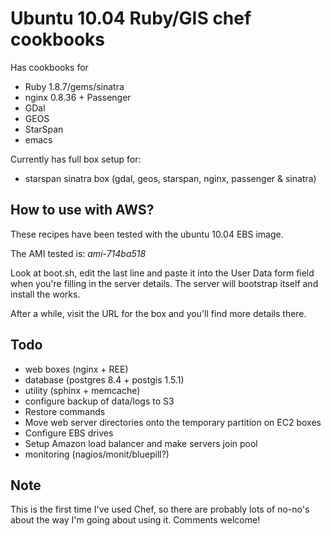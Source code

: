 Ubuntu 10.04 Ruby/GIS chef cookbooks
====================================

Has cookbooks for

* Ruby 1.8.7/gems/sinatra
* nginx 0.8.36 + Passenger
* GDal
* GEOS
* StarSpan
* emacs

Currently has full box setup for:

* starspan sinatra box (gdal, geos, starspan, nginx, passenger & sinatra)

How to use with AWS?
---------------------
These recipes have been tested with the ubuntu 10.04 EBS image. 

The AMI tested is: *ami-714ba518*

Look at boot.sh, edit the last line and paste it into the User Data form field when you're filling in the server details. The server will bootstrap itself and install the works.

After a while, visit the URL for the box and you'll find more details there.

Todo
-----

* web boxes (nginx + REE)
* database (postgres 8.4 + postgis 1.5.1)
* utility (sphinx + memcache)
* configure backup of data/logs to S3
* Restore commands
* Move web server directories onto the temporary partition on EC2 boxes
* Configure EBS drives
* Setup Amazon load balancer and make servers join pool
* monitoring (nagios/monit/bluepill?)

Note
-----
This is the first time I've used Chef, so there are probably lots of no-no's about the way I'm going about using it. Comments welcome!